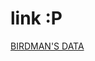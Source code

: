 <h1>link :P</h1>
<a href="https://insideouthack.blogspot.com/2018/12/ctf-writeups-birdmans-data-network.html">BIRDMAN'S DATA</a>

